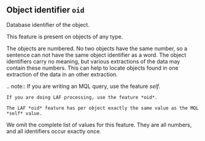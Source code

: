 Object identifier `oid`
------------------------------------------------------------

Database identifier of the object.

This feature is present on objects of any type.

The objects are numbered. No two objects have the same number, so a sentence can not have the same object identifier as a word.
The object identifiers carry no meaning, but various extractions of the data may contain these numbers.
This can help to locate objects found in one extraction of the data in an other extraction.

.. note::
    If you are writing an MQL query, use the feature *self*.

    If you are doing LAF processing, use the feature *oid*.

    The LAF *oid* feature has per object exactly the same value as the MQL *self* value.

We omit the complete list of values for this feature. They are all numbers, and all identifiers occur exactly once.
